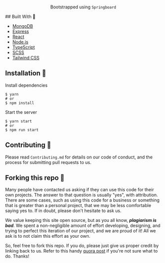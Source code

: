 <div align="center">
</div>

<br>
<p align="center">
Bootstrapped using <code>Springboard</code>
</p>
<p align="center">
</p>
## Built With 🚀

- [MongoDB](https://www.mongodb.com/)
- [Express](https://expressjs.com/)
- [React](https://reactjs.org/)
- [Node.js](https://nodejs.org/)
- [TypeScript](https://www.typescriptlang.org/)
- [SCSS](https://sass-lang.com/)
- [Tailwind CSS](https://tailwindcss.com/)

## Installation 🔧

Install dependencies

```
$ yarn
# or
$ npm install
```

Start the server

```
$ yarn start
# or
$ npm run start
```

## Contributing 🤝

Please read `Contributing.md` for details on our code of conduct, and the process for submitting pull requests to us.

## Forking this repo 🚨

Many people have contacted us asking if they can use this code for their own projects. The answer to that question is usually "yes", with attribution. There are some cases, such as using this code for a business or something that is greater than a personal project, that we may be less comfortable saying yes to. If in doubt, please don't hesitate to ask us.

We value keeping this site open source, but as you all know, _**plagiarism is bad**_. We spent a non-negligible amount of effort developing, designing, and trying to perfect this iteration of our project, and we are proud of it! All we ask is to not claim this effort as your own.

So, feel free to fork this repo. If you do, please just give us proper credit by linking back to us. Refer to this handy [quora post](https://www.quora.com/Is-it-bad-to-copy-other-peoples-code) if you're not sure what to do. Thanks!
